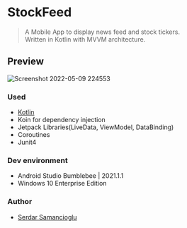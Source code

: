 # StockFeed

> A Mobile App to display news feed and stock tickers.  
> Written in Kotlin with MVVM architecture.

##  Preview
![Screenshot 2022-05-09 224553](https://user-images.githubusercontent.com/53372708/167490026-cb79ffb2-57f8-4432-bbfb-3023743d51fa.png)

### Used

- [Kotlin](https://kotlinlang.org/)
- Koin for dependency injection
- Jetpack Libraries(LiveData, ViewModel, DataBinding)
- Coroutines
- Junit4

### Dev environment
- Android Studio Bumblebee | 2021.1.1
- Windows 10 Enterprise Edition

### Author
*	[Serdar Samancioglu](mailto:samserdar.yildiz@gmail.com)



